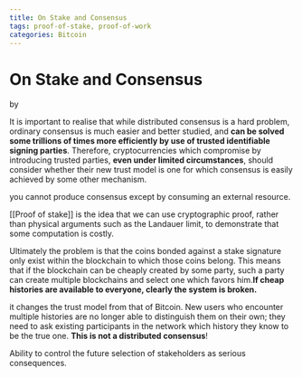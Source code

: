 ```yaml
---
title: On Stake and Consensus
tags: proof-of-stake, proof-of-work
categories: Bitcoin
---
```


# On Stake and Consensus

by 

It is important to realise that while distributed consensus is a hard problem, ordinary consensus is much easier and better studied, and **can be solved some trillions of times more efficiently by use of trusted identifiable signing parties**. Therefore, cryptocurrencies which compromise by introducing trusted parties, **even under limited circumstances**, should consider whether their new trust model is one for which consensus is easily achieved by some other mechanism.

you cannot produce consensus except by consuming an external resource.

[[Proof of stake]] is the idea that we can use cryptographic proof, rather than physical arguments such as the Landauer limit, to demonstrate that some computation is costly.

Ultimately the problem is that the coins bonded against a stake signature only exist within the blockchain to which those coins belong. This means that if the blockchain can be cheaply created by some party, such a party can create multiple blockchains and select one which favors him.**If cheap histories are available to everyone, clearly the system is broken.**

it changes the trust model from that of Bitcoin. New users who encounter multiple histories are no longer able to distinguish them on their own; they need to ask existing participants in the network which history they know to be the true one. **This is not a distributed consensus**!

Ability to control the future selection of stakeholders as serious consequences. 

